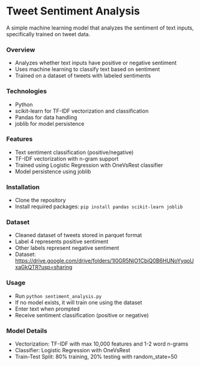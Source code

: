 # Tweet Sentiment Analysis

A simple machine learning model that analyzes the sentiment of text inputs, specifically trained on tweet data.

### Overview
- Analyzes whether text inputs have positive or negative sentiment
- Uses machine learning to classify text based on sentiment
- Trained on a dataset of tweets with labeled sentiments

### Technologies
- Python
- scikit-learn for TF-IDF vectorization and classification
- Pandas for data handling
- joblib for model persistence

### Features
- Text sentiment classification (positive/negative)
- TF-IDF vectorization with n-gram support
- Trained using Logistic Regression with OneVsRest classifier
- Model persistence using joblib

### Installation
- Clone the repository
- Install required packages: `pip install pandas scikit-learn joblib`

### Dataset
- Cleaned dataset of tweets stored in parquet format
- Label 4 represents positive sentiment
- Other labels represent negative sentiment
- Dataset: https://drive.google.com/drive/folders/1l0GR5NjO1CbiQ0B6HUNoYyqoUxaGkQTR?usp=sharing

### Usage
- Run `python sentiment_analysis.py`
- If no model exists, it will train one using the dataset
- Enter text when prompted
- Receive sentiment classification (positive or negative)

### Model Details
- Vectorization: TF-IDF with max 10,000 features and 1-2 word n-grams
- Classifier: Logistic Regression with OneVsRest
- Train-Test Split: 80% training, 20% testing with random_state=50